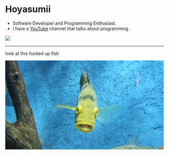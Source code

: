 # Hoyasumii
- Software Developer and Programming Enthusiast.
- I have a [YouTube](https://youtube.com/@Hoyasumii) channel that talks about programming.

![](https://skillicons.dev/icons?i=ts,bun,elysia,nodejs,express,react,next,sass,tailwind,mongo,python)

---

look at this fucked up fish

![](./fucked-fish.jpg)